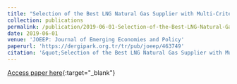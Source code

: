 ```yaml
---
title: "Selection of the Best LNG Natural Gas Supplier with Multi-Criteria Decision-Making Techniques: Turkey Example in Current Conditions"
collection: publications
permalink: /publication/2019-06-01-Selection-of-the-Best-LNG-Natural-Gas-Supplier-with-Multi-Cr
date: 2019-06-01
venue: 'JOEEP: Journal of Emerging Economies and Policy'
paperurl: 'https://dergipark.org.tr/tr/pub/joeep/463749'
citation: '&quot;Selection of the Best LNG Natural Gas Supplier with Multi-Criteria Decision-Making Techniques: Turkey Example in Current Conditions.&quot; JOEEP: Journal of Emerging Economies and Policy, 2019.'
---
```

[Access paper here](https://dergipark.org.tr/tr/pub/joeep/463749){:target="_blank"}
